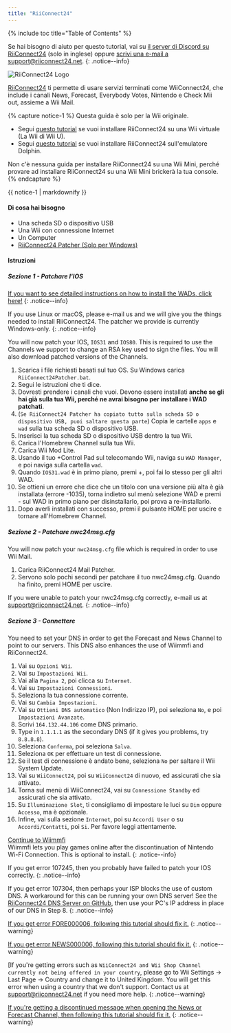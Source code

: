 ```yaml
---
title: "RiiConnect24"
---
```


{% include toc title="Table of Contents" %}

Se hai bisogno di aiuto per questo tutorial, vai su [il server di Discord su RiiConnect24](https://discord.gg/b4Y7jfD) (solo in inglese) oppure [scrivi una e-mail a support@riiconnect24.net](mailto:support@riiconnect24.net).
{: .notice--info}

![RiiConnect24 Logo](/images/WiiRC24Logo.jpg)

[RiiConnect24](https://rc24.xyz/) ti permette di usare servizi terminati come WiiConnect24, che include i canali News, Forecast, Everybody Votes, Nintendo e Check Mii out, assieme a Wii Mail.

{% capture notice-1 %}
Questa guida è solo per la Wii originale.

- Segui [questo tutorial](riiconnect24-vwii) se vuoi installare RiiConnect24 su una Wii virtuale (La Wii di Wii U).
- Segui [questo tutorial](riiconnect24-dolphin) se vuoi installare RiiConnect24 sull'emulatore Dolphin.

Non c'è nessuna guida per installare RiiConnect24 su una Wii Mini, perché provare ad installare RiiConnect24 su una Wii Mini brickerà la tua console.
{% endcapture %}

<div class="notice--warning">{{ notice-1 | markdownify }}</div>

#### Di cosa hai bisogno

* Una scheda SD o dispositivo USB
* Una Wii con connessione Internet
* Un Computer
* [RiiConnect24 Patcher (Solo per Windows)](https://github.com/RiiConnect24/RiiConnect24-Patcher/releases)

#### Istruzioni

##### Sezione 1 - Patchare l'IOS

[If you want to see detailed instructions on how to install the WADs, click here!](wiimodlite)
{: .notice--info}

If you use Linux or macOS, please e-mail us and we will give you the things needed to install RiiConnect24. The patcher we provide is currently Windows-only.
{: .notice--info}

You will now patch your IOS, `IOS31` and `IOS80`. This is required to use the Channels we support to change an RSA key used to sign the files. You will also download patched versions of the Channels.

1. Scarica i file richiesti basati sul tuo OS. Su Windows carica `RiiConnect24Patcher.bat`.
2. Segui le istruzioni che ti dice.
3. Dovresti prendere i canali che vuoi. Devono essere installati **anche se gli hai già sulla tua Wii, perché ne avrai bisogno per installare i WAD patchati**.
4. (`Se RiiConnect24 Patcher ha copiato tutto sulla scheda SD o dispositivo USB, puoi saltare questa parte`) Copia le cartelle `apps` e `wad` sulla tua scheda SD o dispositivo USB.
5. Inserisci la tua scheda SD o dispositivo USB dentro la tua Wii.
6. Carica l'Homebrew Channel sulla tua Wii.
7. Carica Wii Mod Lite.
8. Usando il tuo +Control Pad sul telecomando Wii, naviga su `WAD Manager`, e poi naviga sulla cartella `wad`.
9. Quando `IOS31.wad` è in primo piano, premi +, poi fai lo stesso per gli altri WAD.
10. Se ottieni un errore che dice che un titolo con una versione più alta è già installata (errore -1035), torna indietro sul menù selezione WAD e premi - sul WAD in primo piano per disinstallarlo, poi prova a re-installarlo.
11. Dopo averli installati con successo, premi il pulsante HOME per uscire e tornare all'Homebrew Channel.

##### Sezione 2 - Patchare nwc24msg.cfg

You will now patch your `nwc24msg.cfg` file which is required in order to use Wii Mail.

1. Carica RiiConnect24 Mail Patcher.
2. Servono solo pochi secondi per patchare il tuo nwc24msg.cfg. Quando ha finito, premi HOME per uscire.

If you were unable to patch your nwc24msg.cfg correctly, e-mail us at [support@riiconnect24.net](mailto:support@riiconnect24.net).
{: .notice--info}

##### Sezione 3 - Connettere

You need to set your DNS in order to get the Forecast and News Channel to point to our servers. This DNS also enhances the use of Wiimmfi and RiiConnect24.

1. Vai su `Opzioni Wii`.
2. Vai su `Impostazioni Wii`.
3. Vai alla `Pagina 2`, poi clicca su `Internet`.
4. Vai su `Impostazioni Connessioni`.
5. Seleziona la tua connessione corrente.
6. Vai su `Cambia Impostazioni`.
7. Vai su `Ottieni DNS automatico` (Non Indirizzo IP), poi seleziona `No`, e poi `Impostazioni Avanzate`.
8. Scrivi `164.132.44.106` come DNS primario.
9. Type in `1.1.1.1` as the secondary DNS (if it gives you problems, try `8.8.8.8`).
10. Seleziona `Conferma`, poi seleziona `Salva`.
11. Seleziona `OK` per effettuare un test di connessione.
12. Se il test di connessione è andato bene, seleziona `No` per saltare il Wii System Update.
13. Vai su `WiiConnect24`, poi su `WiiConnect24` di nuovo, ed assicurati che sia attivato.
14. Torna sul menù di WiiConnect24, vai su `Connessione Standby` ed assicurati che sia attivato.
15. Su `Illuminazione Slot`, ti consigliamo di impostare le luci su `Dim` oppure `Accesso`, ma è opzionale.
16. Infine, vai sulla sezione `Internet`, poi su `Accordi User` o su `Accordi/Contatti`, poi `Si`. Per favore leggi attentamente.


[Continue to Wiimmfi](wiimmfi)<br> Wiimmfi lets you play games online after the discontinuation of Nintendo Wi-Fi Connection. This is optional to install.
{: .notice--info}

If you get error 107245, then you probably have failed to patch your IOS correctly.
{: .notice--info}

If you get error 107304, then perhaps your ISP blocks the use of custom DNS. A workaround for this can be running your own DNS server! See the [RiiConnect24 DNS Server on GitHub](https://github.com/RiiConnect24/DNS-Server), then use your PC's IP address in place of our DNS in Step 8.
{: .notice--info}

[If you get error FORE000006, following this tutorial should fix it.](riiconnect24-batteryfix)
{: .notice--warning}

[If you get error NEWS000006, following this tutorial should fix it.](news000006)
{: .notice--warning}

[If you're getting errors such as `WiiConnect24 and Wii Shop Channel currently not being offered in your country`, please go to Wii Settings -> Last Page -> Country and change it to United Kingdom. You will get this error when using a country that we don't support. Contact us at [support@riiconnect24.net](mailto:support@riiconnect24.net) if you need more help.
{: .notice--warning}

[If you're getting a discontinued message when opening the News or Forecast Channel, then following this tutorial should fix it.](deleting-vffs)
{: .notice--warning}
